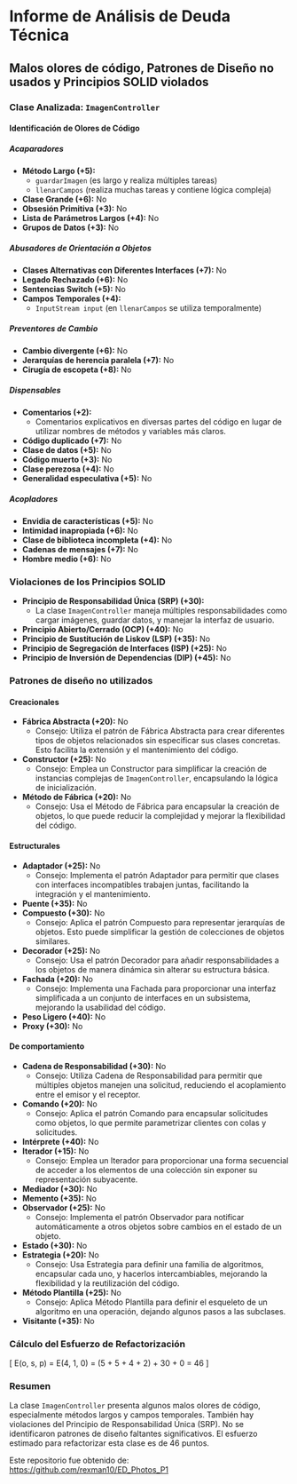 
# Informe de Análisis de Deuda Técnica

## Malos olores de código, Patrones de Diseño no usados y Principios SOLID violados

### Clase Analizada: `ImagenController`

#### Identificación de Olores de Código

##### Acaparadores
- **Método Largo (+5):** 
  - `guardarImagen` (es largo y realiza múltiples tareas)
  - `llenarCampos` (realiza muchas tareas y contiene lógica compleja)
- **Clase Grande (+6):** No
- **Obsesión Primitiva (+3):** No
- **Lista de Parámetros Largos (+4):** No
- **Grupos de Datos (+3):** No

##### Abusadores de Orientación a Objetos
- **Clases Alternativas con Diferentes Interfaces (+7):** No
- **Legado Rechazado (+6):** No
- **Sentencias Switch (+5):** No
- **Campos Temporales (+4):** 
  - `InputStream input` (en `llenarCampos` se utiliza temporalmente)

##### Preventores de Cambio
- **Cambio divergente (+6):** No
- **Jerarquías de herencia paralela (+7):** No
- **Cirugía de escopeta (+8):** No

##### Dispensables
- **Comentarios (+2):** 
  - Comentarios explicativos en diversas partes del código en lugar de utilizar nombres de métodos y variables más claros.
- **Código duplicado (+7):** No
- **Clase de datos (+5):** No
- **Código muerto (+3):** No
- **Clase perezosa (+4):** No
- **Generalidad especulativa (+5):** No

##### Acopladores
- **Envidia de características (+5):** No
- **Intimidad inapropiada (+6):** No
- **Clase de biblioteca incompleta (+4):** No
- **Cadenas de mensajes (+7):** No
- **Hombre medio (+6):** No

### Violaciones de los Principios SOLID
- **Principio de Responsabilidad Única (SRP) (+30):** 
  - La clase `ImagenController` maneja múltiples responsabilidades como cargar imágenes, guardar datos, y manejar la interfaz de usuario.
- **Principio Abierto/Cerrado (OCP) (+40):** No
- **Principio de Sustitución de Liskov (LSP) (+35):** No
- **Principio de Segregación de Interfaces (ISP) (+25):** No
- **Principio de Inversión de Dependencias (DIP) (+45):** No

### Patrones de diseño no utilizados

#### Creacionales
- **Fábrica Abstracta (+20):** No
  - Consejo: Utiliza el patrón de Fábrica Abstracta para crear diferentes tipos de objetos relacionados sin especificar sus clases concretas. Esto facilita la extensión y el mantenimiento del código.
- **Constructor (+25):** No
  - Consejo: Emplea un Constructor para simplificar la creación de instancias complejas de `ImagenController`, encapsulando la lógica de inicialización.
- **Método de Fábrica (+20):** No
  - Consejo: Usa el Método de Fábrica para encapsular la creación de objetos, lo que puede reducir la complejidad y mejorar la flexibilidad del código.

#### Estructurales
- **Adaptador (+25):** No
  - Consejo: Implementa el patrón Adaptador para permitir que clases con interfaces incompatibles trabajen juntas, facilitando la integración y el mantenimiento.
- **Puente (+35):** No
- **Compuesto (+30):** No
  - Consejo: Aplica el patrón Compuesto para representar jerarquías de objetos. Esto puede simplificar la gestión de colecciones de objetos similares.
- **Decorador (+25):** No
  - Consejo: Usa el patrón Decorador para añadir responsabilidades a los objetos de manera dinámica sin alterar su estructura básica.
- **Fachada (+20):** No
  - Consejo: Implementa una Fachada para proporcionar una interfaz simplificada a un conjunto de interfaces en un subsistema, mejorando la usabilidad del código.
- **Peso Ligero (+40):** No
- **Proxy (+30):** No

#### De comportamiento
- **Cadena de Responsabilidad (+30):** No
  - Consejo: Utiliza Cadena de Responsabilidad para permitir que múltiples objetos manejen una solicitud, reduciendo el acoplamiento entre el emisor y el receptor.
- **Comando (+20):** No
  - Consejo: Aplica el patrón Comando para encapsular solicitudes como objetos, lo que permite parametrizar clientes con colas y solicitudes.
- **Intérprete (+40):** No
- **Iterador (+15):** No
  - Consejo: Emplea un Iterador para proporcionar una forma secuencial de acceder a los elementos de una colección sin exponer su representación subyacente.
- **Mediador (+30):** No
- **Memento (+35):** No
- **Observador (+25):** No
  - Consejo: Implementa el patrón Observador para notificar automáticamente a otros objetos sobre cambios en el estado de un objeto.
- **Estado (+30):** No
- **Estrategia (+20):** No
  - Consejo: Usa Estrategia para definir una familia de algoritmos, encapsular cada uno, y hacerlos intercambiables, mejorando la flexibilidad y la reutilización del código.
- **Método Plantilla (+25):** No
  - Consejo: Aplica Método Plantilla para definir el esqueleto de un algoritmo en una operación, dejando algunos pasos a las subclases.
- **Visitante (+35):** No

### Cálculo del Esfuerzo de Refactorización

\[
E(o, s, p) = E(4, 1, 0) = (5 + 5 + 4 + 2) + 30 + 0 = 46
\]

### Resumen
La clase `ImagenController` presenta algunos malos olores de código, especialmente métodos largos y campos temporales. También hay violaciones del Principio de Responsabilidad Única (SRP). No se identificaron patrones de diseño faltantes significativos. El esfuerzo estimado para refactorizar esta clase es de 46 puntos.





Este repositorio fue obtenido de: https://github.com/rexman10/ED_Photos_P1

